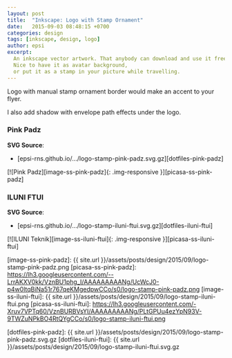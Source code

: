```yaml
---
layout: post
title:  "Inkscape: Logo with Stamp Ornament"
date:   2015-09-03 08:48:15 +0700
categories: design
tags: [inkscape, design, logo]
author: epsi
excerpt:
  An inkscape vector artwork. That anybody can download and use it freely.
  Nice to have it as avatar background,
  or put it as a stamp in your picture while travelling.
---
```


Logo with manual stamp ornament border would make an accent to your flyer.

I also add shadow with envelope path effects under the logo.

### Pink Padz

**SVG Source**:<br/>
* [epsi-rns.github.io/.../logo-stamp-pink-padz.svg.gz][dotfiles-pink-padz]

[![Pink Padz][image-ss-pink-padz]{: .img-responsive }][picasa-ss-pink-padz]

### ILUNI FTUI

**SVG Source**:<br/>
* [epsi-rns.github.io/.../logo-stamp-iluni-ftui.svg.gz][dotfiles-iluni-ftui]

[![ILUNI Teknik][image-ss-iluni-ftui]{: .img-responsive }][picasa-ss-iluni-ftui]



[image-ss-pink-padz]: {{ site.url }}/assets/posts/design/2015/09/logo-stamp-pink-padz.png
[picasa-ss-pink-padz]: https://lh3.googleusercontent.com/--LrrAKXV0kk/VznBU1phg_I/AAAAAAAAANg/UcWcJ0-p4w0ltqBiNa51r767qeKMgedpwCCo/s0/logo-stamp-pink-padz.png
[image-ss-iluni-ftui]: {{ site.url }}/assets/posts/design/2015/09/logo-stamp-iluni-ftui.png
[picasa-ss-iluni-ftui]: https://lh3.googleusercontent.com/-Xruv7VPTq60/VznBURBVsYI/AAAAAAAAANg/PLtGPUu4ezYpN93V-9TWZuNPkBO4RtQYgCCo/s0/logo-stamp-iluni-ftui.png

[dotfiles-pink-padz]: {{ site.url }}/assets/posts/design/2015/09/logo-stamp-pink-padz.svg.gz
[dotfiles-iluni-ftui]: {{ site.url }}/assets/posts/design/2015/09/logo-stamp-iluni-ftui.svg.gz
